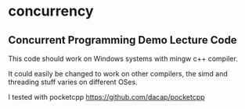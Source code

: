# concurrency
Concurrent Programming Demo Lecture Code
----------------------------------------

This code should work on Windows systems with mingw c++ compiler. 

It could easily be changed to work on other compilers, the simd and threading stuff
varies on different OSes.

I tested with pocketcpp https://github.com/dacap/pocketcpp


